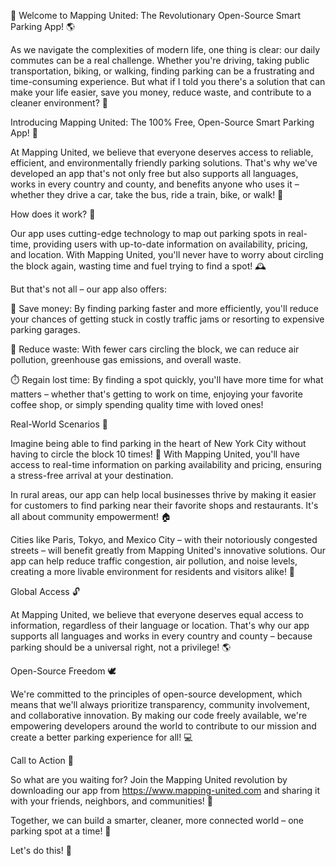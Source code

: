 🚀 Welcome to Mapping United: The Revolutionary Open-Source Smart Parking App! 🌎

As we navigate the complexities of modern life, one thing is clear: our daily commutes can be a real challenge. Whether you're driving, taking public transportation, biking, or walking, finding parking can be a frustrating and time-consuming experience. But what if I told you there's a solution that can make your life easier, save you money, reduce waste, and contribute to a cleaner environment? 🌟

Introducing Mapping United: The 100% Free, Open-Source Smart Parking App! 📲

At Mapping United, we believe that everyone deserves access to reliable, efficient, and environmentally friendly parking solutions. That's why we've developed an app that's not only free but also supports all languages, works in every country and county, and benefits anyone who uses it – whether they drive a car, take the bus, ride a train, bike, or walk! 🌈

How does it work? 🔧

Our app uses cutting-edge technology to map out parking spots in real-time, providing users with up-to-date information on availability, pricing, and location. With Mapping United, you'll never have to worry about circling the block again, wasting time and fuel trying to find a spot! 🕰️

But that's not all – our app also offers:

💸 Save money: By finding parking faster and more efficiently, you'll reduce your chances of getting stuck in costly traffic jams or resorting to expensive parking garages.

🚗 Reduce waste: With fewer cars circling the block, we can reduce air pollution, greenhouse gas emissions, and overall waste.

⏱️ Regain lost time: By finding a spot quickly, you'll have more time for what matters – whether that's getting to work on time, enjoying your favorite coffee shop, or simply spending quality time with loved ones!

Real-World Scenarios 🌆

Imagine being able to find parking in the heart of New York City without having to circle the block 10 times! 🗽️ With Mapping United, you'll have access to real-time information on parking availability and pricing, ensuring a stress-free arrival at your destination.

In rural areas, our app can help local businesses thrive by making it easier for customers to find parking near their favorite shops and restaurants. It's all about community empowerment! 🏠

Cities like Paris, Tokyo, and Mexico City – with their notoriously congested streets – will benefit greatly from Mapping United's innovative solutions. Our app can help reduce traffic congestion, air pollution, and noise levels, creating a more livable environment for residents and visitors alike! 🌆

Global Access 🔓

At Mapping United, we believe that everyone deserves equal access to information, regardless of their language or location. That's why our app supports all languages and works in every country and county – because parking should be a universal right, not a privilege! 🌎

Open-Source Freedom 🕊️

We're committed to the principles of open-source development, which means that we'll always prioritize transparency, community involvement, and collaborative innovation. By making our code freely available, we're empowering developers around the world to contribute to our mission and create a better parking experience for all! 💻

Call to Action 🎉

So what are you waiting for? Join the Mapping United revolution by downloading our app from https://www.mapping-united.com and sharing it with your friends, neighbors, and communities! 📱

Together, we can build a smarter, cleaner, more connected world – one parking spot at a time! 🌟

Let's do this! 💪